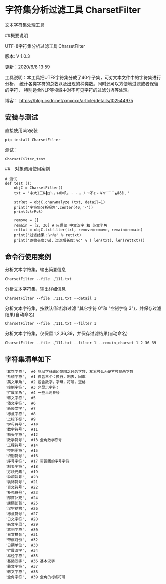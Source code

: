 # 字符集分析过滤工具 CharsetFilter 
文本字符集处理工具

##概要说明 

UTF-8字符集分析过滤工具 CharsetFilter

版本: V 1.0.3

更新：2020/6/8 13:59

工具说明：本工具把UTF8字符集分成了40个子集，可对文本文件中的字符集进行分析，
统计各类字符的总数以及出现的种类数。同时还可以方便地过滤或者保留的字符，
特别适合NLP等领域中对不可见字符的过滤分析等处理。

博客： https://blog.csdn.net/xmxoxo/article/details/102544975

## 安装与测试

直接使用pip安装
```
pip install CharsetFilter
```

测试：
```
CharsetFilter_test
```

##　对象调用使用案例

```
# 测试 
def test ():
    objC = CharsetFilter()
    txt = '中大1三K┫□＼，≯ó㈥l｡ ･ ･ ｡ ﾉ ♡不ε﹣￥▽￣ˊˋ﹉▲āōē﹑'
    
    strRet = objC.charAnalyze (txt, detail=1)
    print('字符集分析报告'.center(40,'-'))
    print(strRet)
    
    remove = []
    remain = [2, 36] # 只保留 中文汉字 和 英文半角
    rettxt = objC.txtfilter(txt, remove=remove, remain=remain)
    print('过滤结果：\n%s' % rettxt)
    print('原始长度:%d, 过滤后长度:%d' % ( len(txt), len(rettxt)))
```


## 命令行使用案例


分析文本字符集，输出简要信息
```
CharsetFilter --file ./111.txt 
```

分析文本字符集，输出详细信息
```
CharsetFilter --file ./111.txt --detail 1
```

分析文本字符集，按默认值过滤(过滤 "其它字符 0"和 "控制字符 3")，并保存过滤结果(自动命名)
```
CharsetFilter --file ./111.txt --filter 1
```


分析文本字符集，仅保留 1,2,36,39，并保存过滤结果(自动命名)
```
CharsetFilter --file ./111.txt --filter 1 --remain_charset 1 2 36 39

```

## 字符集清单如下
```
'其它字符',  #0 除以下标识的范围之外的字符，基本可认为是不可显示字符
'系统字符',  #1 仅含三个：换行，制表，回车
'英文半角',  #2 包含数字，字母，符号，空格
'控制字符',  #3 非显示字符；
'扩展半角',  #4 一些半角符号
'韩文字符',  #5
'傣文字符',  #6
'新傣文字',  #7
'标点字符',  #8
'上标下标',  #9
'字母符号',  #10
'数字符号',  #11 
'箭头字符',  #12
'数学符号',  #13 全角数学符号
'工程符号',  #14
'控制图符',  #15
'识别符号',  #16
'序号字符',  #17 带圆圈的序号字符
'制表字符',  #18
'方块元素',  #19
'杂项符号',  #20
'装饰符号',  #21
'盲文符号',  #22 
'补充符号',  #23
'部首补充',  #24
'康熙部首',  #25
'汉字结构',  #26
'标点符号',  #27
'日文字符',  #28
'韩文字母',  #29
'笔划字符',  #30
'日文拼音',  #31
'带框月份',  #32
'日期单位',  #33
'扩展汉字',  #34
'易经字符',  #35 
'基础汉字',  #36 基本汉字
'彝文字符',  #37
'韩文字符',  #38
'全角字符',  #39 全角的标点符号
```
